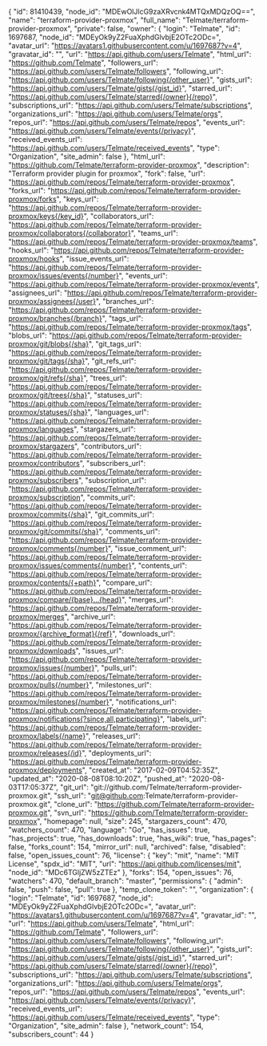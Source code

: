 {
  "id": 81410439,
  "node_id": "MDEwOlJlcG9zaXRvcnk4MTQxMDQzOQ==",
  "name": "terraform-provider-proxmox",
  "full_name": "Telmate/terraform-provider-proxmox",
  "private": false,
  "owner": {
    "login": "Telmate",
    "id": 1697687,
    "node_id": "MDEyOk9yZ2FuaXphdGlvbjE2OTc2ODc=",
    "avatar_url": "https://avatars1.githubusercontent.com/u/1697687?v=4",
    "gravatar_id": "",
    "url": "https://api.github.com/users/Telmate",
    "html_url": "https://github.com/Telmate",
    "followers_url": "https://api.github.com/users/Telmate/followers",
    "following_url": "https://api.github.com/users/Telmate/following{/other_user}",
    "gists_url": "https://api.github.com/users/Telmate/gists{/gist_id}",
    "starred_url": "https://api.github.com/users/Telmate/starred{/owner}{/repo}",
    "subscriptions_url": "https://api.github.com/users/Telmate/subscriptions",
    "organizations_url": "https://api.github.com/users/Telmate/orgs",
    "repos_url": "https://api.github.com/users/Telmate/repos",
    "events_url": "https://api.github.com/users/Telmate/events{/privacy}",
    "received_events_url": "https://api.github.com/users/Telmate/received_events",
    "type": "Organization",
    "site_admin": false
  },
  "html_url": "https://github.com/Telmate/terraform-provider-proxmox",
  "description": "Terraform provider plugin for proxmox",
  "fork": false,
  "url": "https://api.github.com/repos/Telmate/terraform-provider-proxmox",
  "forks_url": "https://api.github.com/repos/Telmate/terraform-provider-proxmox/forks",
  "keys_url": "https://api.github.com/repos/Telmate/terraform-provider-proxmox/keys{/key_id}",
  "collaborators_url": "https://api.github.com/repos/Telmate/terraform-provider-proxmox/collaborators{/collaborator}",
  "teams_url": "https://api.github.com/repos/Telmate/terraform-provider-proxmox/teams",
  "hooks_url": "https://api.github.com/repos/Telmate/terraform-provider-proxmox/hooks",
  "issue_events_url": "https://api.github.com/repos/Telmate/terraform-provider-proxmox/issues/events{/number}",
  "events_url": "https://api.github.com/repos/Telmate/terraform-provider-proxmox/events",
  "assignees_url": "https://api.github.com/repos/Telmate/terraform-provider-proxmox/assignees{/user}",
  "branches_url": "https://api.github.com/repos/Telmate/terraform-provider-proxmox/branches{/branch}",
  "tags_url": "https://api.github.com/repos/Telmate/terraform-provider-proxmox/tags",
  "blobs_url": "https://api.github.com/repos/Telmate/terraform-provider-proxmox/git/blobs{/sha}",
  "git_tags_url": "https://api.github.com/repos/Telmate/terraform-provider-proxmox/git/tags{/sha}",
  "git_refs_url": "https://api.github.com/repos/Telmate/terraform-provider-proxmox/git/refs{/sha}",
  "trees_url": "https://api.github.com/repos/Telmate/terraform-provider-proxmox/git/trees{/sha}",
  "statuses_url": "https://api.github.com/repos/Telmate/terraform-provider-proxmox/statuses/{sha}",
  "languages_url": "https://api.github.com/repos/Telmate/terraform-provider-proxmox/languages",
  "stargazers_url": "https://api.github.com/repos/Telmate/terraform-provider-proxmox/stargazers",
  "contributors_url": "https://api.github.com/repos/Telmate/terraform-provider-proxmox/contributors",
  "subscribers_url": "https://api.github.com/repos/Telmate/terraform-provider-proxmox/subscribers",
  "subscription_url": "https://api.github.com/repos/Telmate/terraform-provider-proxmox/subscription",
  "commits_url": "https://api.github.com/repos/Telmate/terraform-provider-proxmox/commits{/sha}",
  "git_commits_url": "https://api.github.com/repos/Telmate/terraform-provider-proxmox/git/commits{/sha}",
  "comments_url": "https://api.github.com/repos/Telmate/terraform-provider-proxmox/comments{/number}",
  "issue_comment_url": "https://api.github.com/repos/Telmate/terraform-provider-proxmox/issues/comments{/number}",
  "contents_url": "https://api.github.com/repos/Telmate/terraform-provider-proxmox/contents/{+path}",
  "compare_url": "https://api.github.com/repos/Telmate/terraform-provider-proxmox/compare/{base}...{head}",
  "merges_url": "https://api.github.com/repos/Telmate/terraform-provider-proxmox/merges",
  "archive_url": "https://api.github.com/repos/Telmate/terraform-provider-proxmox/{archive_format}{/ref}",
  "downloads_url": "https://api.github.com/repos/Telmate/terraform-provider-proxmox/downloads",
  "issues_url": "https://api.github.com/repos/Telmate/terraform-provider-proxmox/issues{/number}",
  "pulls_url": "https://api.github.com/repos/Telmate/terraform-provider-proxmox/pulls{/number}",
  "milestones_url": "https://api.github.com/repos/Telmate/terraform-provider-proxmox/milestones{/number}",
  "notifications_url": "https://api.github.com/repos/Telmate/terraform-provider-proxmox/notifications{?since,all,participating}",
  "labels_url": "https://api.github.com/repos/Telmate/terraform-provider-proxmox/labels{/name}",
  "releases_url": "https://api.github.com/repos/Telmate/terraform-provider-proxmox/releases{/id}",
  "deployments_url": "https://api.github.com/repos/Telmate/terraform-provider-proxmox/deployments",
  "created_at": "2017-02-09T04:52:35Z",
  "updated_at": "2020-08-08T08:10:20Z",
  "pushed_at": "2020-08-03T17:05:37Z",
  "git_url": "git://github.com/Telmate/terraform-provider-proxmox.git",
  "ssh_url": "git@github.com:Telmate/terraform-provider-proxmox.git",
  "clone_url": "https://github.com/Telmate/terraform-provider-proxmox.git",
  "svn_url": "https://github.com/Telmate/terraform-provider-proxmox",
  "homepage": null,
  "size": 245,
  "stargazers_count": 470,
  "watchers_count": 470,
  "language": "Go",
  "has_issues": true,
  "has_projects": true,
  "has_downloads": true,
  "has_wiki": true,
  "has_pages": false,
  "forks_count": 154,
  "mirror_url": null,
  "archived": false,
  "disabled": false,
  "open_issues_count": 76,
  "license": {
    "key": "mit",
    "name": "MIT License",
    "spdx_id": "MIT",
    "url": "https://api.github.com/licenses/mit",
    "node_id": "MDc6TGljZW5zZTEz"
  },
  "forks": 154,
  "open_issues": 76,
  "watchers": 470,
  "default_branch": "master",
  "permissions": {
    "admin": false,
    "push": false,
    "pull": true
  },
  "temp_clone_token": "",
  "organization": {
    "login": "Telmate",
    "id": 1697687,
    "node_id": "MDEyOk9yZ2FuaXphdGlvbjE2OTc2ODc=",
    "avatar_url": "https://avatars1.githubusercontent.com/u/1697687?v=4",
    "gravatar_id": "",
    "url": "https://api.github.com/users/Telmate",
    "html_url": "https://github.com/Telmate",
    "followers_url": "https://api.github.com/users/Telmate/followers",
    "following_url": "https://api.github.com/users/Telmate/following{/other_user}",
    "gists_url": "https://api.github.com/users/Telmate/gists{/gist_id}",
    "starred_url": "https://api.github.com/users/Telmate/starred{/owner}{/repo}",
    "subscriptions_url": "https://api.github.com/users/Telmate/subscriptions",
    "organizations_url": "https://api.github.com/users/Telmate/orgs",
    "repos_url": "https://api.github.com/users/Telmate/repos",
    "events_url": "https://api.github.com/users/Telmate/events{/privacy}",
    "received_events_url": "https://api.github.com/users/Telmate/received_events",
    "type": "Organization",
    "site_admin": false
  },
  "network_count": 154,
  "subscribers_count": 44
}
